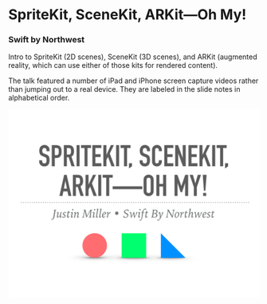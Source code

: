 # SpriteKit, SceneKit, ARKit—Oh My!

### Swift by Northwest

Intro to SpriteKit (2D scenes), SceneKit (3D scenes), and ARKit (augmented reality, which can use either of those kits for rendered content). 

The talk featured a number of iPad and iPhone screen capture videos rather than jumping out to a real device. They are labeled in the slide notes in alphabetical order. 

![slides.pdf](title.png)
